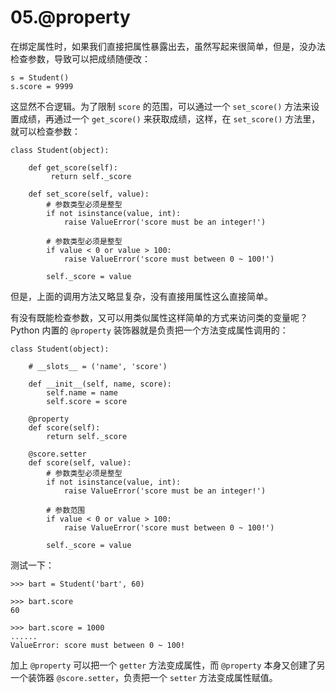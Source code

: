 # 05.@property

在绑定属性时，如果我们直接把属性暴露出去，虽然写起来很简单，但是，没办法检查参数，导致可以把成绩随便改：
```
s = Student()
s.score = 9999
```

这显然不合逻辑。为了限制 ``score`` 的范围，可以通过一个 ``set_score()`` 方法来设置成绩，再通过一个 ``get_score()`` 来获取成绩，这样，在 ``set_score()`` 方法里，就可以检查参数：
```
class Student(object):

    def get_score(self):
         return self._score

    def set_score(self, value):
        # 参数类型必须是整型
        if not isinstance(value, int):
            raise ValueError('score must be an integer!')

        # 参数类型必须是整型
        if value < 0 or value > 100:
            raise ValueError('score must between 0 ~ 100!')

        self._score = value
```

但是，上面的调用方法又略显复杂，没有直接用属性这么直接简单。

有没有既能检查参数，又可以用类似属性这样简单的方式来访问类的变量呢？Python 内置的 ``@property`` 装饰器就是负责把一个方法变成属性调用的：
```
class Student(object):

    # __slots__ = ('name', 'score')
     
    def __init__(self, name, score):
        self.name = name
        self.score = score

    @property
    def score(self):
        return self._score

    @score.setter
    def score(self, value):
        # 参数类型必须是整型
        if not isinstance(value, int):
            raise ValueError('score must be an integer!')

        # 参数范围
        if value < 0 or value > 100:
            raise ValueError('score must between 0 ~ 100!')
        
        self._score = value
```

测试一下：
```
>>> bart = Student('bart', 60)

>>> bart.score
60

>>> bart.score = 1000
......
ValueError: score must between 0 ~ 100!
```

加上 ``@property`` 可以把一个 ``getter`` 方法变成属性，而  ``@property`` 本身又创建了另一个装饰器 ``@score.setter``，负责把一个 ``setter`` 方法变成属性赋值。

